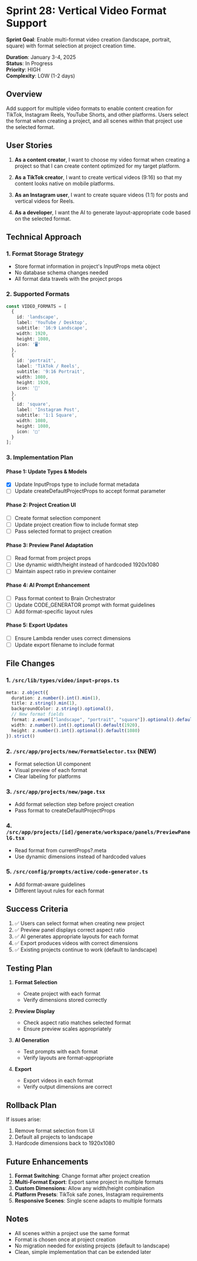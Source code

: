 # Sprint 28: Vertical Video Format Support

**Sprint Goal**: Enable multi-format video creation (landscape, portrait, square) with format selection at project creation time.

**Duration**: January 3-4, 2025  
**Status**: In Progress  
**Priority**: HIGH  
**Complexity**: LOW (1-2 days)

## Overview

Add support for multiple video formats to enable content creation for TikTok, Instagram Reels, YouTube Shorts, and other platforms. Users select the format when creating a project, and all scenes within that project use the selected format.

## User Stories

1. **As a content creator**, I want to choose my video format when creating a project so that I can create content optimized for my target platform.

2. **As a TikTok creator**, I want to create vertical videos (9:16) so that my content looks native on mobile platforms.

3. **As an Instagram user**, I want to create square videos (1:1) for posts and vertical videos for Reels.

4. **As a developer**, I want the AI to generate layout-appropriate code based on the selected format.

## Technical Approach

### 1. Format Storage Strategy
- Store format information in project's InputProps meta object
- No database schema changes needed
- All format data travels with the project props

### 2. Supported Formats
```typescript
const VIDEO_FORMATS = [
  { 
    id: 'landscape',
    label: 'YouTube / Desktop',
    subtitle: '16:9 Landscape',
    width: 1920,
    height: 1080,
    icon: '🖥️'
  },
  { 
    id: 'portrait',
    label: 'TikTok / Reels',
    subtitle: '9:16 Portrait', 
    width: 1080,
    height: 1920,
    icon: '📱'
  },
  { 
    id: 'square',
    label: 'Instagram Post',
    subtitle: '1:1 Square',
    width: 1080,
    height: 1080,
    icon: '□'
  }
];
```

### 3. Implementation Plan

#### Phase 1: Update Types & Models
- [x] Update InputProps type to include format metadata
- [ ] Update createDefaultProjectProps to accept format parameter

#### Phase 2: Project Creation UI
- [ ] Create format selection component
- [ ] Update project creation flow to include format step
- [ ] Pass selected format to project creation

#### Phase 3: Preview Panel Adaptation
- [ ] Read format from project props
- [ ] Use dynamic width/height instead of hardcoded 1920x1080
- [ ] Maintain aspect ratio in preview container

#### Phase 4: AI Prompt Enhancement
- [ ] Pass format context to Brain Orchestrator
- [ ] Update CODE_GENERATOR prompt with format guidelines
- [ ] Add format-specific layout rules

#### Phase 5: Export Updates
- [ ] Ensure Lambda render uses correct dimensions
- [ ] Update export filename to include format

## File Changes

### 1. `/src/lib/types/video/input-props.ts`
```typescript
meta: z.object({
  duration: z.number().int().min(1),
  title: z.string().min(1),
  backgroundColor: z.string().optional(),
  // New format fields
  format: z.enum(["landscape", "portrait", "square"]).optional().default("landscape"),
  width: z.number().int().optional().default(1920),
  height: z.number().int().optional().default(1080)
}).strict()
```

### 2. `/src/app/projects/new/FormatSelector.tsx` (NEW)
- Format selection UI component
- Visual preview of each format
- Clear labeling for platforms

### 3. `/src/app/projects/new/page.tsx`
- Add format selection step before project creation
- Pass format to createDefaultProjectProps

### 4. `/src/app/projects/[id]/generate/workspace/panels/PreviewPanelG.tsx`
- Read format from currentProps?.meta
- Use dynamic dimensions instead of hardcoded values

### 5. `/src/config/prompts/active/code-generator.ts`
- Add format-aware guidelines
- Different layout rules for each format

## Success Criteria

1. ✅ Users can select format when creating new project
2. ✅ Preview panel displays correct aspect ratio
3. ✅ AI generates appropriate layouts for each format
4. ✅ Export produces videos with correct dimensions
5. ✅ Existing projects continue to work (default to landscape)

## Testing Plan

1. **Format Selection**
   - Create project with each format
   - Verify dimensions stored correctly

2. **Preview Display**
   - Check aspect ratio matches selected format
   - Ensure preview scales appropriately

3. **AI Generation**
   - Test prompts with each format
   - Verify layouts are format-appropriate

4. **Export**
   - Export videos in each format
   - Verify output dimensions are correct

## Rollback Plan

If issues arise:
1. Remove format selection from UI
2. Default all projects to landscape
3. Hardcode dimensions back to 1920x1080

## Future Enhancements

1. **Format Switching**: Change format after project creation
2. **Multi-Format Export**: Export same project in multiple formats
3. **Custom Dimensions**: Allow any width/height combination
4. **Platform Presets**: TikTok safe zones, Instagram requirements
5. **Responsive Scenes**: Single scene adapts to multiple formats

## Notes

- All scenes within a project use the same format
- Format is chosen once at project creation
- No migration needed for existing projects (default to landscape)
- Clean, simple implementation that can be extended later
